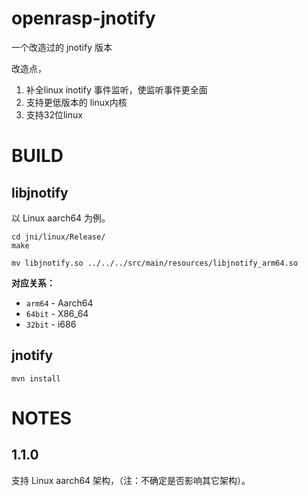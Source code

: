 # openrasp-jnotify

一个改造过的 jnotify 版本

改造点，

1. 补全linux inotify 事件监听，使监听事件更全面
2. 支持更低版本的 linux内核
3. 支持32位linux

# BUILD

## libjnotify

以 Linux aarch64 为例。

```
cd jni/linux/Release/
make

mv libjnotify.so ../../../src/main/resources/libjnotify_arm64.so

```
**<arch> 对应关系：**
- `arm64` - Aarch64
- `64bit` - X86_64
- `32bit` - i686

## jnotify

```
mvn install
```

# NOTES

## 1.1.0

支持 Linux aarch64 架构，（注：不确定是否影响其它架构）。
